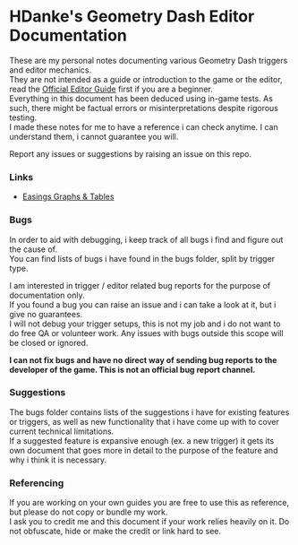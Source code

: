 # HDanke's Geometry Dash Editor Documentation

These are my personal notes documenting various Geometry Dash triggers and editor mechanics.  
They are not intended as a guide or introduction to the game or the editor, read the [Official Editor Guide](https://www.robtopgames.com/files/GDEditor.pdf) first if you are a beginner.  
Everything in this document has been deduced using in-game tests. As such, there might be factual errors or misinterpretations despite rigorous testing.  
I made these notes for me to have a reference i can check anytime. I can understand them, i cannot guarantee you will.

Report any issues or suggestions by raising an issue on this repo.

### Links
* [Easings Graphs & Tables](https://docs.google.com/spreadsheets/d/e/2PACX-1vRD8SRDrZWaDEqowrnnqCgJnp3mU2FC5mah8tCFuZOFX1KUnR1DrZNIfBwvmAdaO62NDBcMU4CV2e-p/pubhtml)

### Bugs

In order to aid with debugging, i keep track of all bugs i find and figure out the cause of.  
You can find lists of bugs i have found in the bugs folder, split by trigger type.

I am interested in trigger / editor related bug reports for the purpose of documentation only.  
If you found a bug you can raise an issue and i can take a look at it, but i give no guarantees.  
I will not debug your trigger setups, this is not my job and i do not want to do free QA or volunteer work.
Any issues with bugs outside this scope will be closed or ignored.

**I can not fix bugs and have no direct way of sending bug reports to the developer of the game. This is not an official bug report channel.**

### Suggestions

The bugs folder contains lists of the suggestions i have for existing features or triggers, as well as new functionality that i have come up with to cover current technical limitations.  
If a suggested feature is expansive enough (ex. a new trigger) it gets its own document that goes more in detail to the purpose of the feature and why i think it is necessary.

### Referencing 

If you are working on your own guides you are free to use this as reference, but please do not copy or bundle my work.  
I ask you to credit me and this document if your work relies heavily on it. Do not obfuscate, hide or make the credit or link hard to see.
